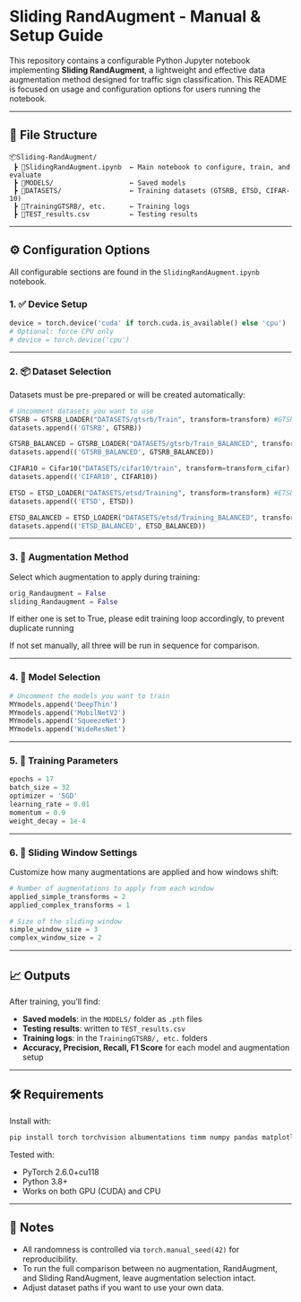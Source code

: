 # Sliding RandAugment - Manual & Setup Guide

This repository contains a configurable Python Jupyter notebook implementing **Sliding RandAugment**, a lightweight and effective data augmentation method designed for traffic sign classification. This README is focused on usage and configuration options for users running the notebook.

---

## 📁 File Structure

```
📦Sliding-RandAugment/
 ┣ 📜SlidingRandAugment.ipynb  ← Main notebook to configure, train, and evaluate
 ┣ 📁MODELS/                   ← Saved models
 ┣ 📁DATASETS/                 ← Training datasets (GTSRB, ETSD, CIFAR-10)
 ┣ 📁TrainingGTSRB/, etc.      ← Training logs
 ┣ 📜TEST_results.csv          ← Testing results
```

---

## ⚙️ Configuration Options

All configurable sections are found in the `SlidingRandAugment.ipynb` notebook.

### 1. ✅ Device Setup

```python
device = torch.device('cuda' if torch.cuda.is_available() else 'cpu')
# Optional: force CPU only
# device = torch.device('cpu')
```

---

### 2. 📦 Dataset Selection

Datasets must be pre-prepared or will be created automatically:

```python
# Uncomment datasets you want to use
GTSRB = GTSRB_LOADER("DATASETS/gtsrb/Train", transform=transform) #GTSRB
datasets.append(('GTSRB', GTSRB))

GTSRB_BALANCED = GTSRB_LOADER("DATASETS/gtsrb/Train_BALANCED", transform=transform) #GTSRB BALANCED
datasets.append(('GTSRB_BALANCED', GTSRB_BALANCED))

CIFAR10 = Cifar10("DATASETS/cifar10/train", transform=transform_cifar) #CIFAR-10
datasets.append(('CIFAR10', CIFAR10))

ETSD = ETSD_LOADER("DATASETS/etsd/Training", transform=transform) #ETSD
datasets.append(('ETSD', ETSD))

ETSD_BALANCED = ETSD_LOADER("DATASETS/etsd/Training_BALANCED", transform=transform) #ETSD BALANCED
datasets.append(('ETSD_BALANCED', ETSD_BALANCED))
```

---

### 3. 🔁 Augmentation Method

Select which augmentation to apply during training:

```python
orig_Randaugment = False
sliding_Randaugment = False
```
If either one is set to True, please edit training loop accordingly, to prevent duplicate running

If not set manually, all three will be run in sequence for comparison.

---

### 4. 🧠 Model Selection

```python
# Uncomment the models you want to train
MYmodels.append('DeepThin')
MYmodels.append('MobilNetV2')
MYmodels.append('SqueezeNet')
MYmodels.append('WideResNet')
```

---

### 5. 🔧 Training Parameters

```python
epochs = 17
batch_size = 32 
optimizer = 'SGD'        
learning_rate = 0.01
momentum = 0.9
weight_decay = 1e-4
```

---

### 6. 🔄 Sliding Window Settings

Customize how many augmentations are applied and how windows shift:

```python
# Number of augmentations to apply from each window
applied_simple_transforms = 2
applied_complex_transforms = 1

# Size of the sliding window
simple_window_size = 3
complex_window_size = 2
```

---

## 📈 Outputs

After training, you’ll find:

- **Saved models**: in the `MODELS/` folder as `.pth` files
- **Testing results**: written to `TEST_results.csv`
- **Training logs**: in the `TrainingGTSRB/, etc.` folders
- **Accuracy, Precision, Recall, F1 Score** for each model and augmentation setup

---

## 🛠 Requirements

Install with:

```bash
pip install torch torchvision albumentations timm numpy pandas matplotlib
```

Tested with:
- PyTorch 2.6.0+cu118
- Python 3.8+
- Works on both GPU (CUDA) and CPU

---

## 🧪 Notes

- All randomness is controlled via `torch.manual_seed(42)` for reproducibility.
- To run the full comparison between no augmentation, RandAugment, and Sliding RandAugment, leave augmentation selection intact.
- Adjust dataset paths if you want to use your own data.
